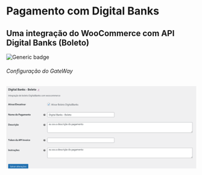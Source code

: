 # Pagamento com Digital Banks

## Uma integração do WooCommerce com API Digital Banks (Boleto)

![Generic badge](https://img.shields.io/badge/Em-Desenvolvimento-<COLOR>.svg)

###### Configuração do GateWay

![Configuração do GateWay](https://raw.githubusercontent.com/stdmedoth/woocommerce-digitalbanks/main/assets/imgs/screenshot_gateway_config.png)
